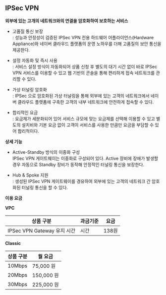 ## IPSec VPN

**외부에 있는 고개의 네트워크와의 연결을 암호화하여 보호하는 서비스**

- 고품질 통신 보장<br>
: 성능과 안정성이 검증된 IPSec VPN 전용 하드웨어 어플라이언스(Hardware Appliance)와 네이버 클라우드 플랫폼의 운영 노하우를 더해 고품질의 보안 통신을 제공한다.

- 설정 자동화 및 즉시 사용<br>
: 서비스 설정 방식이 자동화되어 상품 신청 후 별도의 대기 시간 없이 바로 IPSec VPN 서비스를 이용할 수 있고 웹 기반의 콘솔을 통해 편리하게 접속 네트워크를 관리할 수 있다.

- 가상 터널링 암호화<br>
: IPSec 으로 암호화된 가상 터널링을 통해 외부에 있는 고객의 네트워크에서 네이버 클라우드 플랫폼에 구축한 고객의 내부 네트워크에 안전하게 접속할 수 있다.

- 합리적인 요금<br>
: 요금제가 세분화되어 있어 서비스 규모에 맞는 요금제를 선택해 이용할 수 있고 별도의 설치비와 기본 요금 없이 고객이 서비스를 사용한 만큼만 요금을 부담할 수 있어 합리적이다.

**상세 기능**

- Active-Standby 방식의 이중화 구성<br>
IPSec VPN 게이트웨이는 이중화로 구성되어 있다. Active 장비에 장애가 발생할 경우 자동으로 Standby 장비가 동작해 안정적인 터널링 통신을 보장한다.

- Hub & Spoke 지원<br>
: 생성된 IPSec VPN 게이트웨이를 경유하여 외부에 있는 고객의 네트워크 간 암호화된 터널링 통신을 할 수 있다.

**이용 요금**

**VPC**

| 상품 구분 | 과금기준 | 요금 |
| ------------ | ------------- | ------------- |
| IPSec VPN Gateway 유지 시간 | 시간 | 138원 |

**Classic**

| 상품 구분 | 월 요금 |
| ------------ | ------------- |
| 10Mbps |  75,000 원 |
| 20Mbps |  150,000 원 |
| 30Mbps |  225,000 원 |






















